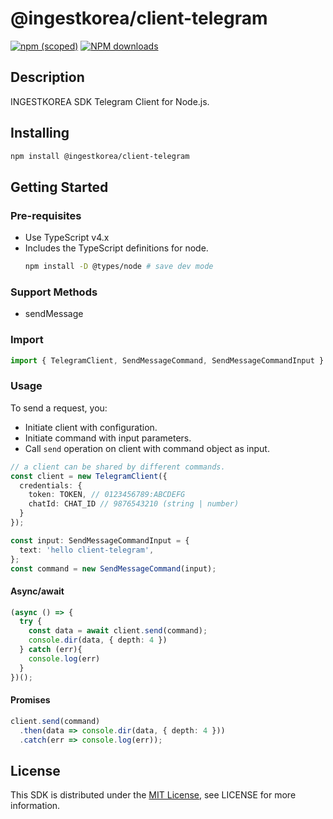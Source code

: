 # @ingestkorea/client-telegram

[![npm (scoped)](https://img.shields.io/npm/v/@ingestkorea/client-telegram?style=flat-square)](https://www.npmjs.com/package/@ingestkorea/client-telegram)
[![NPM downloads](https://img.shields.io/npm/dm/@ingestkorea/client-telegram?style=flat-square)](https://www.npmjs.com/package/@ingestkorea/client-telegram)

## Description
INGESTKOREA SDK Telegram Client for Node.js.

## Installing
```sh
npm install @ingestkorea/client-telegram
```

## Getting Started

### Pre-requisites
+ Use TypeScript v4.x
+ Includes the TypeScript definitions for node.
  ```sh
  npm install -D @types/node # save dev mode
  ```

### Support Methods
+ sendMessage

### Import
```ts
import { TelegramClient, SendMessageCommand, SendMessageCommandInput } from '@ingestkorea/client-telegram';
```

### Usage
To send a request, you:
+ Initiate client with configuration.
+ Initiate command with input parameters.
+ Call `send` operation on client with command object as input.


```ts
// a client can be shared by different commands.
const client = new TelegramClient({
  credentials: {
    token: TOKEN, // 0123456789:ABCDEFG
    chatId: CHAT_ID // 9876543210 (string | number)
  }
});

const input: SendMessageCommandInput = {
  text: 'hello client-telegram',
};
const command = new SendMessageCommand(input);
```

#### Async/await
```ts
(async () => {
  try {
    const data = await client.send(command);
    console.dir(data, { depth: 4 })
  } catch (err){
    console.log(err)
  }
})();
```

#### Promises
```ts
client.send(command)
  .then(data => console.dir(data, { depth: 4 }))
  .catch(err => console.log(err));
```

## License
This SDK is distributed under the [MIT License](https://opensource.org/licenses/MIT), see LICENSE for more information.
